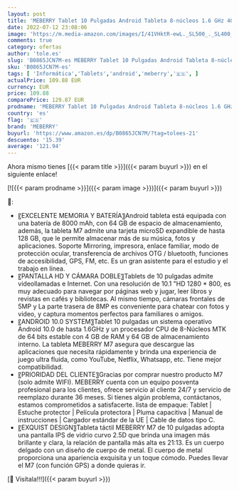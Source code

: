 ```yaml
---
layout: post
title: 'MEBERRY Tablet 10 Pulgadas Android Tableta 8-núcleos 1.6 GHz 4GB+64GB 128GB Expandible - Certificación GMS | 8000mAh | Bluetooth | Wi-Fi | Cámaras Duales | Tablets con Estuche Cuero+Bolígrafo - Azul'
date: 2022-07-12 23:08:06
image: 'https://m.media-amazon.com/images/I/41VHktR-ewL._SL500_._SL400_.jpg'
comments: true
category: ofertas
author: 'tole.es'
slug: 'B0865JCN7M-es MEBERRY Tablet 10 Pulgadas Android Tableta 8-núcleos 1.6...'
sku: 'B0865JCN7M-es'
tags: [ 'Informática','Tablets','android','meberry','🇪🇸', ]
actualPrice: 109.88 EUR
currency: EUR
price: 109.88
comparePrice: 129.87 EUR
prodname: 'MEBERRY Tablet 10 Pulgadas Android Tableta 8-núcleos 1.6 GHz 4GB+64GB 128GB Expandible - Certificación GMS | 8000mAh | Bluetooth | Wi-Fi | Cámaras Duales | Tablets con Estuche Cuero+Bolígrafo - Azul'
country: 'es'
flag: '🇪🇸'
brand: 'MEBERRY'
buyurl: 'https://www.amazon.es/dp/B0865JCN7M/?tag=tolees-21'
descuento: '15.39'
average: '121.94'
---
```


Ahora mismo tienes [{{< param title >}}]({{< param buyurl >}}) en el siguiente enlace!

[![{{< param prodname >}}]({{< param image >}})]({{< param buyurl >}})

🔎:

- 〖EXCELENTE MEMORIA Y BATERÍA〗Android tableta está equipada con una batería de 8000 mAh, con 64 GB de espacio de almacenamiento, además, la tableta M7 admite una tarjeta microSD expandible de hasta 128 GB, que le permite almacenar más de su música, fotos y aplicaciones. Soporte Mirroring, impresora, enlace familiar, modo de protección ocular, transferencia de archivos OTG / bluetooth, funciones de accesibilidad, GPS, FM, etc. Es un gran asistente para el estudio y el trabajo en línea.
- 〖PANTALLA HD Y CÁMARA DOBLE〗Tablets de 10 pulgadas admite videollamadas e Internet. Con una resolución de 10.1 "HD 1280 * 800, es muy adecuado para navegar por páginas web y jugar, leer libros y revistas en cafés y bibliotecas. Al mismo tiempo, cámaras frontales de 5MP y La parte trasera de 8MP es conveniente para chatear con fotos y video, y captura momentos perfectos para familiares o amigos.
- 〖ANDROID 10.0 SYSTEM〗Tablet 10 pulgadas un sistema operativo Android 10.0 de hasta 1.6GHz y un procesador CPU de 8-Núcleos MTK de 64 bits estable con 4 GB de RAM y 64 GB de almacenamiento interno. La tableta MEBERRY M7 asegura que descargue las aplicaciones que necesita rápidamente y brinda una experiencia de juego ultra fluida, como YouTube, Netflix, Whatsapp, etc. Tiene mejor compatibilidad.
- 〖PRIORIDAD DEL CLIENTE〗Gracias por comprar nuestro producto M7 (solo admite WIFI). MEBERRY cuenta con un equipo posventa profesional para los clientes, ofrece servicio al cliente 24/7 y servicio de reemplazo durante 36 meses. Si tienes algún problema, contáctanos, estamos comprometidos a satisfacerte. lista de empaque: Tablet | Estuche protector | Película protectora | Pluma capacitiva | Manual de instrucciones | Cargador estándar de la UE | Cable de datos tipo C.
- 〖EXQUIST DESIGN〗Tableta táctil MEBERRY M7 de 10 pulgadas adopta una pantalla IPS de vidrio curvo 2.5D que brinda una imagen más brillante y clara, la relación de pantalla más alta es 21:13. Es un cuerpo delgado con un diseño de cuerpo de metal. El cuerpo de metal proporciona una apariencia exquisita y un toque cómodo. Puedes llevar el M7 (con función GPS) a donde quieras ir.

[🛒 Visítala!!!]({{< param buyurl >}})
